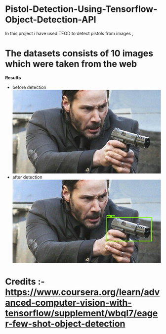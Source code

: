 # Pistol-Detection-Using-Tensorflow-Object-Detection-API
In this project i have used TFOD to detect pistols from images ,

# The datasets consists of 10 images which were taken from the web

**Results**
* before detection
![](https://github.com/gamenerd457/Pistol-Detection-Using-Tensorflow-Object-Detection-API/blob/master/gun11.jpg)
* after detection
![](https://github.com/gamenerd457/Pistol-Detection-Using-Tensorflow-Object-Detection-API/blob/master/test_image1.jpg)


# Credits :- https://www.coursera.org/learn/advanced-computer-vision-with-tensorflow/supplement/wbql7/eager-few-shot-object-detection 
